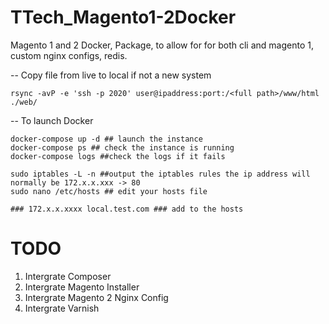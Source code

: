 # TTech_Magento1-2Docker
Magento 1 and 2 Docker, Package, to allow for for both cli and magento 1, custom nginx configs, redis. 

-- Copy file from live to local if not a new system

```
rsync -avP -e 'ssh -p 2020' user@ipaddress:port:/<full path>/www/html ./web/
```

-- To launch Docker

```
docker-compose up -d ## launch the instance
docker-compose ps ## check the instance is running
docker-compose logs ##check the logs if it fails

sudo iptables -L -n ##output the iptables rules the ip address will normally be 172.x.x.xxx -> 80
sudo nano /etc/hosts ## edit your hosts file

### 172.x.x.xxxx local.test.com ### add to the hosts

```

# TODO

1. Intergrate Composer
2. Intergrate Magento Installer
3. Intergrate Magento 2 Nginx Config
4. Intergrate Varnish

